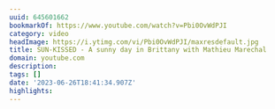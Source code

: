 ```yaml
---
uuid: 645601662
bookmarkOf: https://www.youtube.com/watch?v=Pbi0OvWdPJI
category: video
headImage: https://i.ytimg.com/vi/Pbi0OvWdPJI/maxresdefault.jpg
title: SUN-KISSED - A sunny day in Brittany with Mathieu Marechal
domain: youtube.com
description:
tags: []
date: '2023-06-26T18:41:34.907Z'
highlights:
---
```




